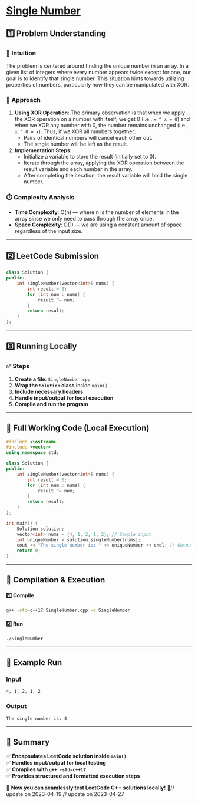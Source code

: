 # **[Single Number](https://leetcode.com/problems/single-number/description/)**  

## **1️⃣ Problem Understanding**  
### **📌 Intuition**  
The problem is centered around finding the unique number in an array. In a given list of integers where every number appears twice except for one, our goal is to identify that single number. This situation hints towards utilizing properties of numbers, particularly how they can be manipulated with XOR.

### **🚀 Approach**  
1. **Using XOR Operation**: The primary observation is that when we apply the XOR operation on a number with itself, we get 0 (i.e., `x ^ x = 0`) and when we XOR any number with 0, the number remains unchanged (i.e., `x ^ 0 = x`). Thus, if we XOR all numbers together:
   - Pairs of identical numbers will cancel each other out.
   - The single number will be left as the result.
2. **Implementation Steps**:
   - Initialize a variable to store the result (initially set to 0).
   - Iterate through the array, applying the XOR operation between the result variable and each number in the array.
   - After completing the iteration, the result variable will hold the single number.

### **⏱️ Complexity Analysis**  
- **Time Complexity**: O(n) — where n is the number of elements in the array since we only need to pass through the array once.
- **Space Complexity**: O(1) — we are using a constant amount of space regardless of the input size.

---  

## **2️⃣ LeetCode Submission**  
```cpp
class Solution {
public:
    int singleNumber(vector<int>& nums) {
        int result = 0;
        for (int num : nums) {
            result ^= num;
        }
        return result;
    }
};
```  

---  

## **3️⃣ Running Locally**  
### **✅ Steps**  
1. **Create a file**: `SingleNumber.cpp`  
2. **Wrap the `Solution` class** inside `main()`  
3. **Include necessary headers**  
4. **Handle input/output for local execution**  
5. **Compile and run the program**  

---  

## **📝 Full Working Code (Local Execution)**  
```cpp
#include <iostream>
#include <vector>
using namespace std;

class Solution {
public:
    int singleNumber(vector<int>& nums) {
        int result = 0;
        for (int num : nums) {
            result ^= num;
        }
        return result;
    }
};

int main() {
    Solution solution;
    vector<int> nums = {4, 1, 2, 1, 2}; // Sample input
    int uniqueNumber = solution.singleNumber(nums);
    cout << "The single number is: " << uniqueNumber << endl; // Output should be 4
    return 0;
}  
```  

---  

## **🔧 Compilation & Execution**  
#### **1️⃣ Compile**  
```bash
g++ -std=c++17 SingleNumber.cpp -o SingleNumber
```  

#### **2️⃣ Run**  
```bash
./SingleNumber
```  

---  

## **🎯 Example Run**  
### **Input**  
```
4, 1, 2, 1, 2
```  
### **Output**  
```
The single number is: 4
```  

---  

## **📌 Summary**  
✅ **Encapsulates LeetCode solution inside `main()`**  
✅ **Handles input/output for local testing**  
✅ **Compiles with `g++ -std=c++17`**  
✅ **Provides structured and formatted execution steps**  

🚀 **Now you can seamlessly test LeetCode C++ solutions locally!** 🚀// update on 2023-04-19
// update on 2023-04-27
